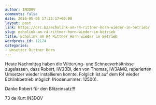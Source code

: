 ```yaml
---
author: IN3DOV
comments: false
date: 2016-05-08 17:23:17+00:00
layout: post
link: https://drc.bz/echolink-am-r4-rittner-horn-wieder-in-betrieb/
slug: echolink-am-r4-rittner-horn-wieder-in-betrieb
title: Echolink am R4 Rittner Horn wieder in Betrieb
wordpress_id: 12174
categories:
- Umsetzer Rittner Horn
---
```


Heute Nachmittag haben die Witterung- und Schneeverhältnisse zugelassen, dass Robert, IW3BBI, den von Thomas, IW3AMQ, reparierten Umsetzer wieder installieren konnte. Folglich ist auf dem R4 wieder Echlinkbetrieb möglich (Nodenummer: 12500).




Danke Robert für den Blitzeinsatz!!!


73 de Kurt IN3DOV
